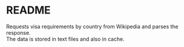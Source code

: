# README

Requests visa requirements by country from Wikipedia and parses the response.<br>
The data is stored in text files and also in cache.
